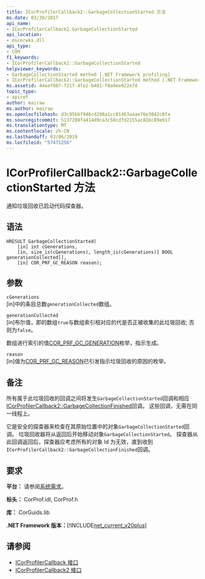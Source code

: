 ```yaml
---
title: ICorProfilerCallback2::GarbageCollectionStarted 方法
ms.date: 03/30/2017
api_name:
- ICorProfilerCallback2.GarbageCollectionStarted
api_location:
- mscorwks.dll
api_type:
- COM
f1_keywords:
- ICorProfilerCallback2::GarbageCollectionStarted
helpviewer_keywords:
- GarbageCollectionStarted method [.NET Framework profiling]
- ICorProfilerCallback2::GarbageCollectionStarted method [.NET Framework profiling]
ms.assetid: 44eef087-f21f-4fe2-b481-f8a0ee022e7d
topic_type:
- apiref
author: mairaw
ms.author: mairaw
ms.openlocfilehash: d3c95bbf946cd208a1cc01463aaae76e3842c8fa
ms.sourcegitcommit: 5137208fa414d9ca3c58cdfd2155ac81bc89e917
ms.translationtype: MT
ms.contentlocale: zh-CN
ms.lasthandoff: 03/06/2019
ms.locfileid: "57471256"
---
```

# <a name="icorprofilercallback2garbagecollectionstarted-method"></a>ICorProfilerCallback2::GarbageCollectionStarted 方法
通知垃圾回收已启动代码探查器。  
  
## <a name="syntax"></a>语法  
  
```  
HRESULT GarbageCollectionStarted(  
    [in] int cGenerations,  
    [in, size_is(cGenerations), length_is(cGenerations)] BOOL generationCollected[],  
    [in] COR_PRF_GC_REASON reason);  
```  
  
## <a name="parameters"></a>参数  
 `cGenerations`  
 [in]中的条目总数`generationCollected`数组。  
  
 `generationCollected`  
 [in]布尔值，即的数组`true`与数组索引相对应的代是否正被收集的此垃圾回收; 否则为`false`。  
  
 数组进行索引的值[COR_PRF_GC_GENERATION](../../../../docs/framework/unmanaged-api/profiling/cor-prf-gc-generation-enumeration.md)枚举，指示生成。  
  
 `reason`  
 [in]值为[COR_PRF_GC_REASON](../../../../docs/framework/unmanaged-api/profiling/cor-prf-gc-reason-enumeration.md)已引发指示垃圾回收的原因的枚举。  
  
## <a name="remarks"></a>备注  
 所有属于此垃圾回收的回调之间将发生`GarbageCollectionStarted`回调和相应[ICorProfilerCallback2::GarbageCollectionFinished](../../../../docs/framework/unmanaged-api/profiling/icorprofilercallback2-garbagecollectionfinished-method.md)回调。 这些回调，无需在同一线程上。  
  
 它是安全的探查器来检查在其原始位置中的对象`GarbageCollectionStarted`回调。 垃圾回收器将从返回后开始移动对象`GarbageCollectionStarted`。 探查器从此回调返回后，探查器应考虑所有的对象 Id 为无效，直到收到`ICorProfilerCallback2::GarbageCollectionFinished`回调。  
  
## <a name="requirements"></a>要求  
 **平台：** 请参阅[系统需求](../../../../docs/framework/get-started/system-requirements.md)。  
  
 **标头：** CorProf.idl, CorProf.h  
  
 **库：** CorGuids.lib  
  
 **.NET Framework 版本：**[!INCLUDE[net_current_v20plus](../../../../includes/net-current-v20plus-md.md)]  
  
## <a name="see-also"></a>请参阅
- [ICorProfilerCallback 接口](../../../../docs/framework/unmanaged-api/profiling/icorprofilercallback-interface.md)
- [ICorProfilerCallback2 接口](../../../../docs/framework/unmanaged-api/profiling/icorprofilercallback2-interface.md)
